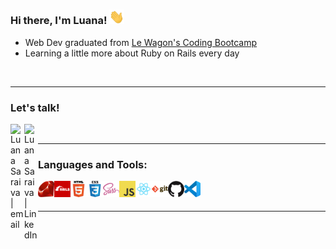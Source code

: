 ### Hi there, I'm Luana! <img src="https://raw.githubusercontent.com/ABSphreak/ABSphreak/master/gifs/Hi.gif" width="24px" />

- Web Dev graduated from [Le Wagon's Coding Bootcamp](https://www.lewagon.com/)
- Learning a little more about Ruby on Rails every day
<br />
<hr>

### Let's talk!

[<img align="left" target="_blank" alt="Luana Saraiva | email" width="22px" src="https://cdn.jsdelivr.net/npm/simple-icons@3.9.0/icons/gmail.svg" />][email]
[<img align="left" target="_blank" alt="Luana Saraiva | LinkedIn" width="22px" src="https://cdn.jsdelivr.net/npm/simple-icons@v3.9.0/icons/linkedin.svg" />][linkedin]

<br />
<hr>

[email]: mailto:luana_saraiva2@hotmail.com
[linkedin]: https://www.linkedin.com/in/saraivaluana/

### Languages and Tools:

<img align="left" alt="Ruby" width="26px" src="https://raw.githubusercontent.com/github/explore/80688e429a7d4ef2fca1e82350fe8e3517d3494d/topics/ruby/ruby.png" />
<img align="left" alt="Ruby on Rails" width="26px" src="https://raw.githubusercontent.com/github/explore/80688e429a7d4ef2fca1e82350fe8e3517d3494d/topics/rails/rails.png" />
<img align="left" alt="HTML5" width="26px" src="https://raw.githubusercontent.com/github/explore/80688e429a7d4ef2fca1e82350fe8e3517d3494d/topics/html/html.png" />
<img align="left" alt="CSS3" width="26px" src="https://raw.githubusercontent.com/github/explore/80688e429a7d4ef2fca1e82350fe8e3517d3494d/topics/css/css.png" />
<img align="left" alt="Sass" width="26px" src="https://raw.githubusercontent.com/github/explore/80688e429a7d4ef2fca1e82350fe8e3517d3494d/topics/sass/sass.png" />
<img align="left" alt="JavaScript" width="26px" src="https://raw.githubusercontent.com/github/explore/80688e429a7d4ef2fca1e82350fe8e3517d3494d/topics/javascript/javascript.png" />
<img align="left" alt="React" width="26px" src="https://raw.githubusercontent.com/github/explore/80688e429a7d4ef2fca1e82350fe8e3517d3494d/topics/react/react.png" />
<img align="left" alt="Git" width="26px" src="https://raw.githubusercontent.com/github/explore/80688e429a7d4ef2fca1e82350fe8e3517d3494d/topics/git/git.png" />
<img align="left" alt="GitHub" width="26px" src="https://raw.githubusercontent.com/github/explore/78df643247d429f6cc873026c0622819ad797942/topics/github/github.png" />
<img align="left" alt="Visual Studio Code" width="26px" src="https://raw.githubusercontent.com/github/explore/80688e429a7d4ef2fca1e82350fe8e3517d3494d/topics/visual-studio-code/visual-studio-code.png" />

<br />
<br />
<hr>






<!-- ## Hi there, I'm Luana :wave:

Hi, I'm a Brazilian software developer recently graduated from [Le Wagon](https://www.lewagon.com/), a programming bootcamp present in 45 cities, in 20 countries.

In this course I discovered my passion for programming and currently I'm working with Ruby on Rails and React and I'm really enjoying it, so I intend to improve myself in these technologies more and more. <br/>
I always start the day with good coffee ☕

## Contact with me
[LinkedIn](https://www.linkedin.com/in/saraivaluana/)

 ### Hi there 👋
**waitoair/waitoair** is a ✨ _special_ ✨ repository because its `README.md` (this file) appears on your GitHub profile.

Here are some ideas to get you started:

- 🔭 I’m currently working on ...
- 🌱 I’m currently learning ...
- 👯 I’m looking to collaborate on ...
- 🤔 I’m looking for help with ...
- 💬 Ask me about ...
- 📫 How to reach me: ...
- 😄 Pronouns: ...
- ⚡ Fun fact: ...
-->
